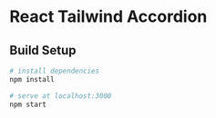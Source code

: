 # React Tailwind Accordion

## Build Setup

```bash
# install dependencies
npm install

# serve at localhost:3000
npm start
```
